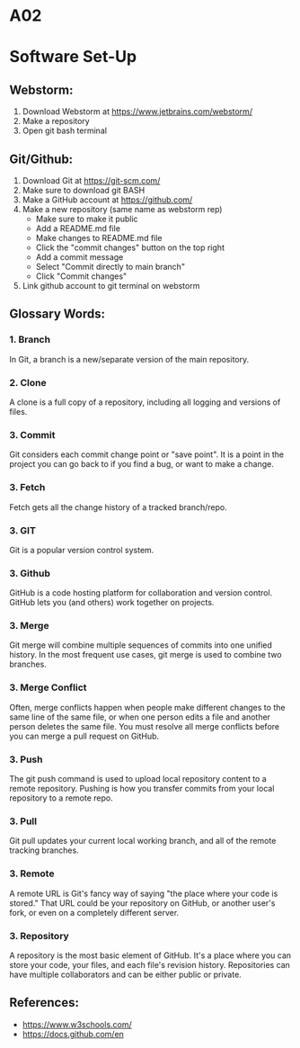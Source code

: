 # A02
# Software Set-Up
## Webstorm:
  1. Download Webstorm at https://www.jetbrains.com/webstorm/
  2. Make a repository
  3. Open git bash terminal
## Git/Github:
  1. Download Git at https://git-scm.com/
  2. Make sure to download git BASH
  3. Make a GitHub account at https://github.com/
  4. Make a new repository (same name as webstorm rep)
       - Make sure to make it public
       - Add a README.md file
       - Make changes to README.md file
       - Click the "commit changes" button on the top right
       - Add a commit message
       - Select "Commit directly to main branch"
       - Click "Commit changes"
  5. Link github account to git terminal on webstorm

## Glossary Words:
### 1. Branch
In Git, a branch is a new/separate version of the main repository.
### 2. Clone
A clone is a full copy of a repository, including all logging and versions of files.
### 3. Commit
Git considers each commit change point or "save point". It is a point in the project you can go back to if you find a bug, or want to make a change.
### 3. Fetch
Fetch gets all the change history of a tracked branch/repo.
### 3. GIT
Git is a popular version control system.
### 3. Github
GitHub is a code hosting platform for collaboration and version control. GitHub lets you (and others) work together on projects.
### 3. Merge
Git merge will combine multiple sequences of commits into one unified history. In the most frequent use cases, git merge is used to combine two branches.
### 3. Merge Conflict
Often, merge conflicts happen when people make different changes to the same line of the same file, or when one person edits a file and another person deletes the same file. You must resolve all merge conflicts before you can merge a pull request on GitHub.
### 3. Push
The git push command is used to upload local repository content to a remote repository. Pushing is how you transfer commits from your local repository to a remote repo.
### 3. Pull
Git pull updates your current local working branch, and all of the remote tracking branches.
### 3. Remote
A remote URL is Git's fancy way of saying "the place where your code is stored." That URL could be your repository on GitHub, or another user's fork, or even on a completely different server.
### 3. Repository
A repository is the most basic element of GitHub. It's a place where you can store your code, your files, and each file's revision history. Repositories can have multiple collaborators and can be either public or private.




## References:
- https://www.w3schools.com/
- https://docs.github.com/en
